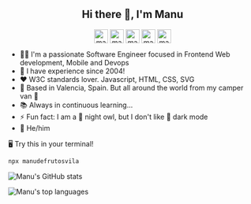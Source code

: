<h2 align="center">Hi there 🤘, I'm Manu</h2>

<p align="center" width="300">
  <a href="https://github.com/manudefrutosvila" target="blank">
    <img align="center" src="https://cdn.jsdelivr.net/npm/simple-icons@3.0.1/icons/github.svg" alt="manudefrutosvila" height="28px" width="28px" 
  /></a>
  <a href="https://twitter.com/manufv" target="blank">
    <img align="center" src="https://cdn.jsdelivr.net/npm/simple-icons@3.0.1/icons/twitter.svg" alt="manufv" height="28px" width="28px" 
  /></a>
  <a href="https://linkedin.com/in/manufv" target="blank">
    <img align="center" src="https://cdn.jsdelivr.net/npm/simple-icons@3.0.1/icons/linkedin.svg" alt="manufv" height="28px" width="28px" 
  /></a>
  <a href="https://instagram.com/manufv" target="blank">
    <img align="center" src="https://cdn.jsdelivr.net/npm/simple-icons@3.0.1/icons/instagram.svg" alt="manufv" height="28px" width="28px" 
  /></a>
  <a href="https://www.manudefrutosvila.com/" target="blank">
    <img align="center" src="https://cdn.jsdelivr.net/npm/simple-icons@3.0.1/icons/about-dot-me.svg" alt="manudefrutosvila" height="28px" width="28px" 
  /></a>
</p>

- 🧑‍💻 I'm a passionate Software Engineer focused in Frontend Web development, Mobile and Devops
- 🔭 I have experience since 2004!
- ❤️ W3C standards lover. Javascript, HTML, CSS, SVG
- 📍 Based in Valencia, Spain. But all around the world from my camper van 🚐
- 📚 Always in continuous learning...
- ⚡ Fun fact: I am a 🦉 night owl, but I don't like 🌙 dark mode
- 🌈 He/him

🖥 Try this in your terminal!
```bash
npx manudefrutosvila
```

![Manu's GitHub stats](https://github-readme-stats.vercel.app/api?username=manudefrutosvila&count_private=true&show_icons=true&theme=nightowl)

![Manu's top languages](https://github-readme-stats.vercel.app/api/top-langs/?username=manudefrutosvila&layout=compact&langs_count=10&theme=nightowl&count_private=true)
